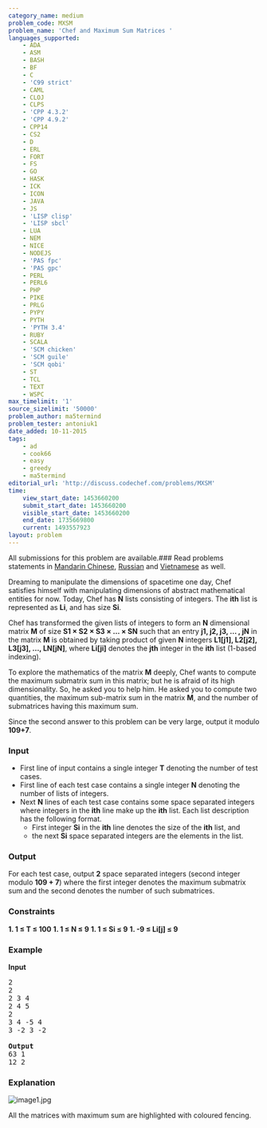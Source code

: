 ```yaml
---
category_name: medium
problem_code: MXSM
problem_name: 'Chef and Maximum Sum Matrices '
languages_supported:
    - ADA
    - ASM
    - BASH
    - BF
    - C
    - 'C99 strict'
    - CAML
    - CLOJ
    - CLPS
    - 'CPP 4.3.2'
    - 'CPP 4.9.2'
    - CPP14
    - CS2
    - D
    - ERL
    - FORT
    - FS
    - GO
    - HASK
    - ICK
    - ICON
    - JAVA
    - JS
    - 'LISP clisp'
    - 'LISP sbcl'
    - LUA
    - NEM
    - NICE
    - NODEJS
    - 'PAS fpc'
    - 'PAS gpc'
    - PERL
    - PERL6
    - PHP
    - PIKE
    - PRLG
    - PYPY
    - PYTH
    - 'PYTH 3.4'
    - RUBY
    - SCALA
    - 'SCM chicken'
    - 'SCM guile'
    - 'SCM qobi'
    - ST
    - TCL
    - TEXT
    - WSPC
max_timelimit: '1'
source_sizelimit: '50000'
problem_author: ma5termind
problem_tester: antoniuk1
date_added: 10-11-2015
tags:
    - ad
    - cook66
    - easy
    - greedy
    - ma5termind
editorial_url: 'http://discuss.codechef.com/problems/MXSM'
time:
    view_start_date: 1453660200
    submit_start_date: 1453660200
    visible_start_date: 1453660200
    end_date: 1735669800
    current: 1493557923
layout: problem
---
```

All submissions for this problem are available.###  Read problems statements in [Mandarin Chinese](http://www.codechef.com/download/translated/COOK66/mandarin/MXSM.pdf), [Russian](http://www.codechef.com/download/translated/COOK66/russian/MXSM.pdf) and [Vietnamese](http://www.codechef.com/download/translated/COOK66/vietnamese/MXSM.pdf) as well.

Dreaming to manipulate the dimensions of spacetime one day, Chef satisfies himself with manipulating dimensions of abstract mathematical entities for now. Today, Chef has **N** lists consisting of integers. The **ith** list is represented as **Li**, and has size **Si**.

Chef has transformed the given lists of integers to form an **N** dimensional matrix **M** of size **S1 × S2 × S3 × … × SN** such that an entry **j1, j2, j3, … , jN** in the matrix **M** is obtained by taking product of given **N** integers **L1\[j1\], L2\[j2\], L3\[j3\], ..., LN\[jN\]**, where **Li\[ji\]** denotes the **jth** integer in the **ith** list (1-based indexing).

To explore the mathematics of the matrix **M** deeply, Chef wants to compute the maximum submatrix sum in this matrix; but he is afraid of its high dimensionality. So, he asked you to help him. He asked you to compute two quantities, the maximum sub-matrix sum in the matrix **M**, and the number of submatrices having this maximum sum.

Since the second answer to this problem can be very large, output it modulo **109+7**.

### Input

- First line of input contains a single integer **T** denoting the number of test cases.
- First line of each test case contains a single integer **N** denoting the number of lists of integers.
- Next **N** lines of each test case contains some space separated integers where integers in the **ith** line make up the **ith** list. Each list description has the following format. 
  - First integer **Si** in the **ith** line denotes the size of the **ith** list, and
  - the next **Si** space separated integers are the elements in the list.

### Output

For each test case, output **2** space separated integers (second integer modulo **109 + 7**) where the first integer denotes the maximum submatrix sum and the second denotes the number of such submatrices.

### Constraints

**1. 1 ≤ T ≤ 100** 
**1. 1 ≤ N ≤ 9** 
**1. 1 ≤ Si ≤ 9** 
**1. -9 ≤ Li\[j\] ≤ 9** 
### Example

**Input**

<pre>
2
2
2 3 4
2 4 5
2
3 4 -5 4
3 -2 3 -2

<b>Output</b>
63 1
12 2
</pre>
### Explanation

![](https://s3.amazonaws.com/hr-challenge-images/3194/1452934896-d5e873b4f2-image1.jpg "image1.jpg")

All the matrices with maximum sum are highlighted with coloured fencing.
